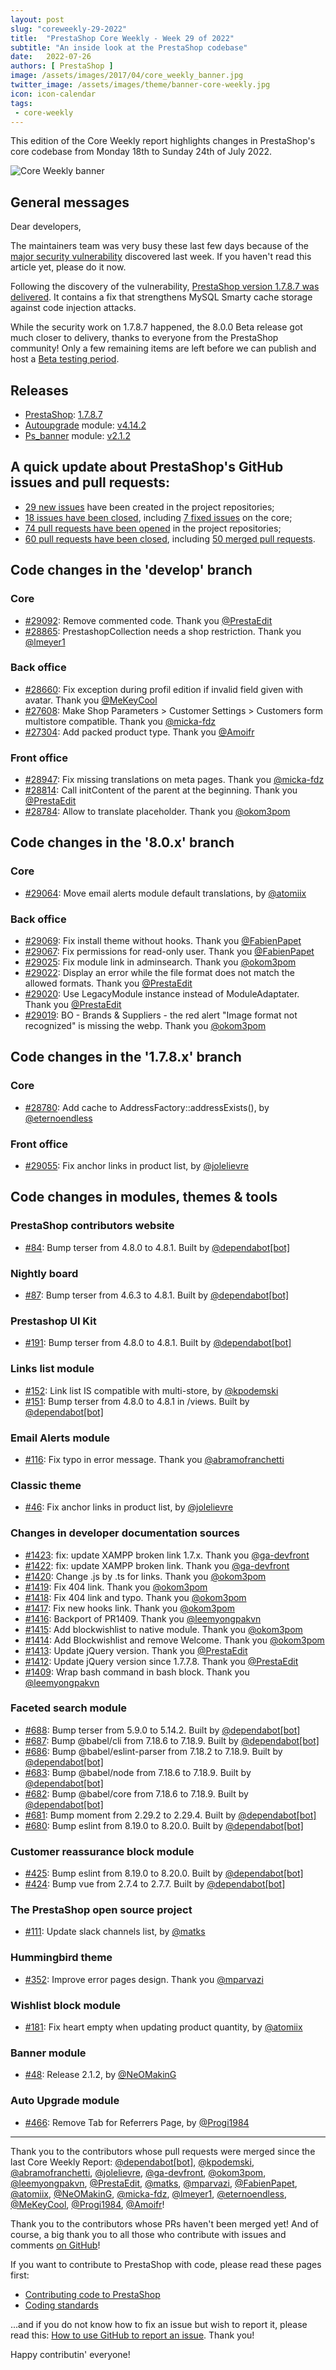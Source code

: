 ```yaml
---
layout: post
slug: "coreweekly-29-2022"
title:  "PrestaShop Core Weekly - Week 29 of 2022"
subtitle: "An inside look at the PrestaShop codebase"
date:   2022-07-26
authors: [ PrestaShop ]
image: /assets/images/2017/04/core_weekly_banner.jpg
twitter_image: /assets/images/theme/banner-core-weekly.jpg
icon: icon-calendar
tags:
 - core-weekly
---
```


This edition of the Core Weekly report highlights changes in PrestaShop's core codebase from Monday 18th to Sunday 24th of July 2022.

![Core Weekly banner](/assets/images/2018/12/banner-core-weekly.jpg)

## General messages

Dear developers,

The maintainers team was very busy these last few days because of the [major security vulnerability](/news/major-security-vulnerability-on-prestashop-websites/) discovered last week. If you haven't read this article yet, please do it now.

Following the discovery of the vulnerability, [PrestaShop version 1.7.8.7 was delivered](/news/prestashop-1-7-8-7-maintenance-release/). It contains a fix that strengthens MySQL Smarty cache storage against code injection attacks.

While the security work on 1.7.8.7 happened, the 8.0.0 Beta release got much closer to delivery, thanks to everyone from the PrestaShop community! Only a few remaining items are left before we can publish and host a [Beta testing period](https://devdocs.prestashop.com/1.7/project/release/minor-release-lifecycle/#public-beta-period).


## Releases

* [PrestaShop](https://github.com/PrestaShop/PrestaShop): [1.7.8.7](https://github.com/PrestaShop/PrestaShop/releases/tag/1.7.8.7)
* [Autoupgrade](https://github.com/PrestaShop/autoupgrade) module: [v4.14.2](https://github.com/PrestaShop/autoupgrade/releases/tag/v4.14.2)
* [Ps_banner](https://github.com/PrestaShop/ps_banner) module: [v2.1.2](https://github.com/PrestaShop/ps_banner/releases/tag/v2.1.2)


## A quick update about PrestaShop's GitHub issues and pull requests:

- [29 new issues](https://github.com/search?q=org%3APrestaShop+is%3Apublic++-repo%3Aprestashop%2Fprestashop.github.io++is%3Aissue+created%3A2022-07-18..2022-07-24) have been created in the project repositories;
- [18 issues have been closed](https://github.com/search?q=org%3APrestaShop+is%3Apublic++-repo%3Aprestashop%2Fprestashop.github.io++is%3Aissue+closed%3A2022-07-18..2022-07-24), including [7 fixed issues](https://github.com/search?q=org%3APrestaShop+is%3Apublic++-repo%3Aprestashop%2Fprestashop.github.io++is%3Aissue+label%3Afixed+closed%3A2022-07-18..2022-07-24) on the core;
- [74 pull requests have been opened](https://github.com/search?q=org%3APrestaShop+is%3Apublic++-repo%3Aprestashop%2Fprestashop.github.io++is%3Apr+created%3A2022-07-18..2022-07-24) in the project repositories;
- [60 pull requests have been closed](https://github.com/search?q=org%3APrestaShop+is%3Apublic++-repo%3Aprestashop%2Fprestashop.github.io++is%3Apr+closed%3A2022-07-18..2022-07-24), including [50 merged pull requests](https://github.com/search?q=org%3APrestaShop+is%3Apublic++-repo%3Aprestashop%2Fprestashop.github.io++is%3Apr+merged%3A2022-07-18..2022-07-24).
        


## Code changes in the 'develop' branch


### Core
* [#29092](https://github.com/PrestaShop/PrestaShop/pull/29092): Remove commented code. Thank you [@PrestaEdit](https://github.com/PrestaEdit)
* [#28865](https://github.com/PrestaShop/PrestaShop/pull/28865): PrestashopCollection needs a shop restriction. Thank you [@lmeyer1](https://github.com/lmeyer1)


### Back office
* [#28660](https://github.com/PrestaShop/PrestaShop/pull/28660): Fix exception during profil edition if invalid field given with avatar. Thank you [@MeKeyCool](https://github.com/MeKeyCool)
* [#27608](https://github.com/PrestaShop/PrestaShop/pull/27608): Make Shop Parameters > Customer Settings > Customers form multistore compatible. Thank you [@micka-fdz](https://github.com/micka-fdz)
* [#27304](https://github.com/PrestaShop/PrestaShop/pull/27304): Add packed product type. Thank you [@Amoifr](https://github.com/Amoifr)


### Front office
* [#28947](https://github.com/PrestaShop/PrestaShop/pull/28947): Fix missing translations on meta pages. Thank you [@micka-fdz](https://github.com/micka-fdz)
* [#28814](https://github.com/PrestaShop/PrestaShop/pull/28814): Call initContent of the parent at the beginning. Thank you [@PrestaEdit](https://github.com/PrestaEdit)
* [#28784](https://github.com/PrestaShop/PrestaShop/pull/28784): Allow to translate placeholder. Thank you [@okom3pom](https://github.com/okom3pom)


## Code changes in the '8.0.x' branch


### Core
* [#29064](https://github.com/PrestaShop/PrestaShop/pull/29064): Move email alerts module default translations, by [@atomiix](https://github.com/atomiix)


### Back office
* [#29069](https://github.com/PrestaShop/PrestaShop/pull/29069): Fix install theme without hooks. Thank you [@FabienPapet](https://github.com/FabienPapet)
* [#29067](https://github.com/PrestaShop/PrestaShop/pull/29067): Fix permissions for read-only user. Thank you [@FabienPapet](https://github.com/FabienPapet)
* [#29025](https://github.com/PrestaShop/PrestaShop/pull/29025): Fix module link in adminsearch. Thank you [@okom3pom](https://github.com/okom3pom)
* [#29022](https://github.com/PrestaShop/PrestaShop/pull/29022): Display an error while the file format does not match the allowed formats. Thank you [@PrestaEdit](https://github.com/PrestaEdit)
* [#29020](https://github.com/PrestaShop/PrestaShop/pull/29020): Use LegacyModule instance instead of ModuleAdaptater. Thank you [@PrestaEdit](https://github.com/PrestaEdit)
* [#29019](https://github.com/PrestaShop/PrestaShop/pull/29019): BO - Brands & Suppliers - the red alert "Image format not recognized" is missing the webp. Thank you [@okom3pom](https://github.com/okom3pom)


## Code changes in the '1.7.8.x' branch


### Core
* [#28780](https://github.com/PrestaShop/PrestaShop/pull/28780): Add cache to AddressFactory::addressExists(), by [@eternoendless](https://github.com/eternoendless)


### Front office
* [#29055](https://github.com/PrestaShop/PrestaShop/pull/29055): Fix anchor links in product list, by [@jolelievre](https://github.com/jolelievre)


## Code changes in modules, themes & tools


### PrestaShop contributors website
* [#84](https://github.com/PrestaShop/TopContributors/pull/84): Bump terser from 4.8.0 to 4.8.1. Built by [@dependabot[bot]](https://github.com/apps/dependabot)


### Nightly board
* [#87](https://github.com/PrestaShop/nightly-board/pull/87): Bump terser from 4.6.3 to 4.8.1. Built by [@dependabot[bot]](https://github.com/apps/dependabot)


### Prestashop UI Kit
* [#191](https://github.com/PrestaShop/prestashop-ui-kit/pull/191): Bump terser from 4.8.0 to 4.8.1. Built by [@dependabot[bot]](https://github.com/apps/dependabot)


### Links list module
* [#152](https://github.com/PrestaShop/ps_linklist/pull/152): Link list IS compatible with multi-store, by [@kpodemski](https://github.com/kpodemski)
* [#151](https://github.com/PrestaShop/ps_linklist/pull/151): Bump terser from 4.8.0 to 4.8.1 in /views. Built by [@dependabot[bot]](https://github.com/apps/dependabot)


### Email Alerts module
* [#116](https://github.com/PrestaShop/ps_emailalerts/pull/116): Fix typo in error message. Thank you [@abramofranchetti](https://github.com/abramofranchetti)


### Classic theme
* [#46](https://github.com/PrestaShop/classic-theme/pull/46): Fix anchor links in product list, by [@jolelievre](https://github.com/jolelievre)


### Changes in developer documentation sources
* [#1423](https://github.com/PrestaShop/docs/pull/1423): fix: update XAMPP broken link 1.7.x. Thank you [@ga-devfront](https://github.com/ga-devfront)
* [#1422](https://github.com/PrestaShop/docs/pull/1422): fix: update XAMPP broken link. Thank you [@ga-devfront](https://github.com/ga-devfront)
* [#1420](https://github.com/PrestaShop/docs/pull/1420): Change .js by .ts for links. Thank you [@okom3pom](https://github.com/okom3pom)
* [#1419](https://github.com/PrestaShop/docs/pull/1419): Fix 404 link. Thank you [@okom3pom](https://github.com/okom3pom)
* [#1418](https://github.com/PrestaShop/docs/pull/1418): Fix 404 link and typo. Thank you [@okom3pom](https://github.com/okom3pom)
* [#1417](https://github.com/PrestaShop/docs/pull/1417): Fix new hooks link. Thank you [@okom3pom](https://github.com/okom3pom)
* [#1416](https://github.com/PrestaShop/docs/pull/1416): Backport of  PR1409. Thank you [@leemyongpakvn](https://github.com/leemyongpakvn)
* [#1415](https://github.com/PrestaShop/docs/pull/1415): Add blockwishlist to native module. Thank you [@okom3pom](https://github.com/okom3pom)
* [#1414](https://github.com/PrestaShop/docs/pull/1414): Add Blockwishlist and remove Welcome. Thank you [@okom3pom](https://github.com/okom3pom)
* [#1413](https://github.com/PrestaShop/docs/pull/1413): Update jQuery version. Thank you [@PrestaEdit](https://github.com/PrestaEdit)
* [#1412](https://github.com/PrestaShop/docs/pull/1412): Update jQuery version since 1.7.7.8. Thank you [@PrestaEdit](https://github.com/PrestaEdit)
* [#1409](https://github.com/PrestaShop/docs/pull/1409): Wrap bash command in bash block. Thank you [@leemyongpakvn](https://github.com/leemyongpakvn)


### Faceted search module
* [#688](https://github.com/PrestaShop/ps_facetedsearch/pull/688): Bump terser from 5.9.0 to 5.14.2. Built by [@dependabot[bot]](https://github.com/apps/dependabot)
* [#687](https://github.com/PrestaShop/ps_facetedsearch/pull/687): Bump @babel/cli from 7.18.6 to 7.18.9. Built by [@dependabot[bot]](https://github.com/apps/dependabot)
* [#686](https://github.com/PrestaShop/ps_facetedsearch/pull/686): Bump @babel/eslint-parser from 7.18.2 to 7.18.9. Built by [@dependabot[bot]](https://github.com/apps/dependabot)
* [#683](https://github.com/PrestaShop/ps_facetedsearch/pull/683): Bump @babel/node from 7.18.6 to 7.18.9. Built by [@dependabot[bot]](https://github.com/apps/dependabot)
* [#682](https://github.com/PrestaShop/ps_facetedsearch/pull/682): Bump @babel/core from 7.18.6 to 7.18.9. Built by [@dependabot[bot]](https://github.com/apps/dependabot)
* [#681](https://github.com/PrestaShop/ps_facetedsearch/pull/681): Bump moment from 2.29.2 to 2.29.4. Built by [@dependabot[bot]](https://github.com/apps/dependabot)
* [#680](https://github.com/PrestaShop/ps_facetedsearch/pull/680): Bump eslint from 8.19.0 to 8.20.0. Built by [@dependabot[bot]](https://github.com/apps/dependabot)


### Customer reassurance block module
* [#425](https://github.com/PrestaShop/blockreassurance/pull/425): Bump eslint from 8.19.0 to 8.20.0. Built by [@dependabot[bot]](https://github.com/apps/dependabot)
* [#424](https://github.com/PrestaShop/blockreassurance/pull/424): Bump vue from 2.7.4 to 2.7.7. Built by [@dependabot[bot]](https://github.com/apps/dependabot)


### The PrestaShop open source project
* [#111](https://github.com/PrestaShop/open-source/pull/111): Update slack channels list, by [@matks](https://github.com/matks)


### Hummingbird theme
* [#352](https://github.com/PrestaShop/hummingbird/pull/352): Improve error pages design. Thank you [@mparvazi](https://github.com/mparvazi)


### Wishlist block module
* [#181](https://github.com/PrestaShop/blockwishlist/pull/181): Fix heart empty when updating product quantity, by [@atomiix](https://github.com/atomiix)


### Banner module
* [#48](https://github.com/PrestaShop/ps_banner/pull/48): Release 2.1.2, by [@NeOMakinG](https://github.com/NeOMakinG)


### Auto Upgrade module
* [#466](https://github.com/PrestaShop/autoupgrade/pull/466): Remove Tab for Referrers Page, by [@Progi1984](https://github.com/Progi1984)


<hr />

Thank you to the contributors whose pull requests were merged since the last Core Weekly Report: [@dependabot[bot]](https://github.com/apps/dependabot), [@kpodemski](https://github.com/kpodemski), [@abramofranchetti](https://github.com/abramofranchetti), [@jolelievre](https://github.com/jolelievre), [@ga-devfront](https://github.com/ga-devfront), [@okom3pom](https://github.com/okom3pom), [@leemyongpakvn](https://github.com/leemyongpakvn), [@PrestaEdit](https://github.com/PrestaEdit), [@matks](https://github.com/matks), [@mparvazi](https://github.com/mparvazi), [@FabienPapet](https://github.com/FabienPapet), [@atomiix](https://github.com/atomiix), [@NeOMakinG](https://github.com/NeOMakinG), [@micka-fdz](https://github.com/micka-fdz), [@lmeyer1](https://github.com/lmeyer1), [@eternoendless](https://github.com/eternoendless), [@MeKeyCool](https://github.com/MeKeyCool), [@Progi1984](https://github.com/Progi1984), [@Amoifr](https://github.com/Amoifr)!

Thank you to the contributors whose PRs haven't been merged yet! And of course, a big thank you to all those who contribute with issues and comments [on GitHub](https://github.com/PrestaShop/PrestaShop)!

If you want to contribute to PrestaShop with code, please read these pages first:

 * [Contributing code to PrestaShop](https://devdocs.prestashop.com/8/contribute/contribution-guidelines/)
 * [Coding standards](https://devdocs.prestashop.com/8/development/coding-standards/)

...and if you do not know how to fix an issue but wish to report it, please read this: [How to use GitHub to report an issue](https://devdocs.prestashop.com/8/contribute/contribute-reporting-issues/). Thank you!

Happy contributin' everyone!

